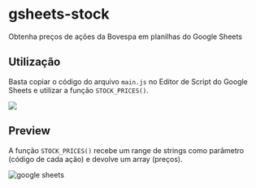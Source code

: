 # gsheets-stock

Obtenha preços de ações da Bovespa em planilhas do Google Sheets

## Utilização

Basta copiar o código do arquivo `main.js` no Editor de Script do Google Sheets e utilizar a função `STOCK_PRICES()`.

![](https://user-images.githubusercontent.com/4885447/77266977-e4977900-6c7f-11ea-98bc-ace632c20dd8.png)

## Preview

A função `STOCK_PRICES()` recebe um range de strings como parâmetro (código de cada ação) e devolve um array (preços).

![google sheets](https://user-images.githubusercontent.com/4885447/77266874-8ec2d100-6c7f-11ea-8899-809cad7bc0a2.png)
